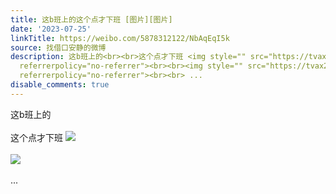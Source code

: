 ```yaml
---
title: 这b班上的这个点才下班 [图片][图片]
date: '2023-07-25'
linkTitle: https://weibo.com/5878312122/NbAqEqI5k
source: 找借口安静的微博
description: 这b班上的<br><br>这个点才下班 <img style="" src="https://tvax1.sinaimg.cn/large/006pONvQly1hg9u1hf8aqj31400u0q8m.jpg"
  referrerpolicy="no-referrer"><br><br><img style="" src="https://tvax2.sinaimg.cn/large/006pONvQly1hg9u1hs1bdj31400u0gq2.jpg"
  referrerpolicy="no-referrer"><br><br> ...
disable_comments: true
---
```

这b班上的<br><br>这个点才下班 <img style="" src="https://tvax1.sinaimg.cn/large/006pONvQly1hg9u1hf8aqj31400u0q8m.jpg" referrerpolicy="no-referrer"><br><br><img style="" src="https://tvax2.sinaimg.cn/large/006pONvQly1hg9u1hs1bdj31400u0gq2.jpg" referrerpolicy="no-referrer"><br><br> ...